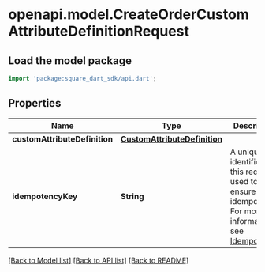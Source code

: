 # openapi.model.CreateOrderCustomAttributeDefinitionRequest

## Load the model package
```dart
import 'package:square_dart_sdk/api.dart';
```

## Properties
Name | Type | Description | Notes
------------ | ------------- | ------------- | -------------
**customAttributeDefinition** | [**CustomAttributeDefinition**](CustomAttributeDefinition.md) |  | 
**idempotencyKey** | **String** | A unique identifier for this request, used to ensure idempotency.  For more information, see [Idempotency](https://developer.squareup.com/docs/build-basics/common-api-patterns/idempotency). | [optional] 

[[Back to Model list]](../README.md#documentation-for-models) [[Back to API list]](../README.md#documentation-for-api-endpoints) [[Back to README]](../README.md)


